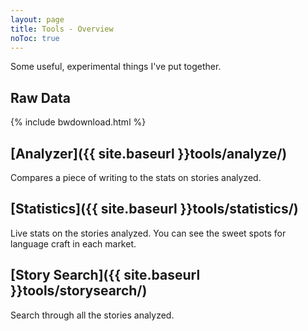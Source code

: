 ```yaml
---
layout: page
title: Tools - Overview
noToc: true
---
```

Some useful, experimental things I've put together.

## Raw Data

{% include bwdownload.html %}

## [Analyzer]({{ site.baseurl }}tools/analyze/)

Compares a piece of writing to the stats on stories analyzed.

## [Statistics]({{ site.baseurl }}tools/statistics/)

Live stats on the stories analyzed. You can see the sweet spots for language craft in each market.

## [Story Search]({{ site.baseurl }}tools/storysearch/)

Search through all the stories analyzed.
